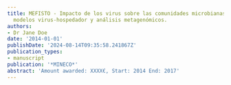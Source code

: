 ```yaml
---
title: MEFISTO - Impacto de los virus sobre las comunidades microbianas marinas utilizando
  modelos virus-hospedador y análisis metagenómicos.
authors:
- Dr Jane Doe
date: '2014-01-01'
publishDate: '2024-08-14T09:35:58.241867Z'
publication_types:
- manuscript
publication: '*MINECO*'
abstract: 'Amount awarded: XXXX€, Start: 2014 End: 2017'
---
```

